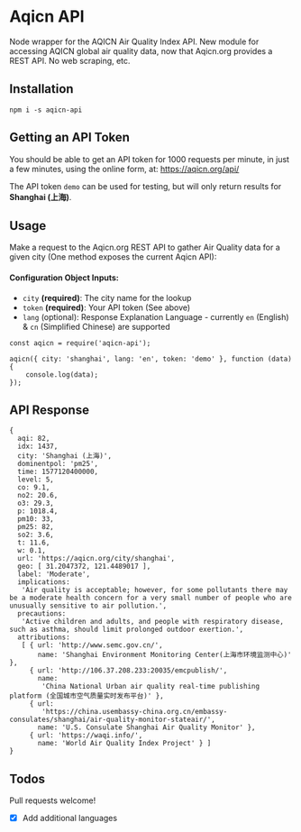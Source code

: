 # Aqicn API

Node wrapper for the AQICN Air Quality Index API. New module for accessing AQICN global air quality data, now that Aqicn.org provides a REST API. No web scraping, etc.


## Installation

```
npm i -s aqicn-api
```


## Getting an API Token

You should be able to get an API token for 1000 requests per minute, in just a few minutes, using the online form, at: https://aqicn.org/api/ 

The API token `demo` can be used for testing, but will only return results for **Shanghai (上海)**.

## Usage

Make a request to the Aqicn.org REST API to gather Air Quality data for a given city (One method exposes the current Aqicn API):

#### Configuration Object Inputs:

* `city` **(required)**: The city name for the lookup
* `token` **(required)**: Your API token (See above)
* `lang` (optional): Response Explanation Language - currently `en` (English) & `cn` (Simplified Chinese) are supported


```
const aqicn = require('aqicn-api');

aqicn({ city: 'shanghai', lang: 'en', token: 'demo' }, function (data) {
    console.log(data);
});
```

## API Response

```
{ 
  aqi: 82,
  idx: 1437,
  city: 'Shanghai (上海)',
  dominentpol: 'pm25',
  time: 1577120400000,
  level: 5,
  co: 9.1,
  no2: 20.6,
  o3: 29.3,
  p: 1018.4,
  pm10: 33,
  pm25: 82,
  so2: 3.6,
  t: 11.6,
  w: 0.1,
  url: 'https://aqicn.org/city/shanghai',
  geo: [ 31.2047372, 121.4489017 ],
  label: 'Moderate',
  implications:
   'Air quality is acceptable; however, for some pollutants there may be a moderate health concern for a very small number of people who are unusually sensitive to air pollution.',
  precautions:
   'Active children and adults, and people with respiratory disease, such as asthma, should limit prolonged outdoor exertion.',
  attributions:
   [ { url: 'http://www.semc.gov.cn/',
       name: 'Shanghai Environment Monitoring Center(上海市环境监测中心)' },
     { url: 'http://106.37.208.233:20035/emcpublish/',
       name:
        'China National Urban air quality real-time publishing platform (全国城市空气质量实时发布平台)' },
     { url:
        'https://china.usembassy-china.org.cn/embassy-consulates/shanghai/air-quality-monitor-stateair/',
       name: 'U.S. Consulate Shanghai Air Quality Monitor' },
     { url: 'https://waqi.info/',
       name: 'World Air Quality Index Project' } ]
}
```

## Todos

Pull requests welcome!

* [x] Add additional languages


